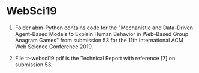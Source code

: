 # WebSci19

1. Folder abm-Python contains code for the "Mechanistic and Data-Driven Agent-Based Models to Explain Human Behavior in Web-Based Group Anagram Games" from submission 53 for the 11th International ACM Web Science Conference 2019.

2. File tr-websci19.pdf is the Technical Report with reference [7] on submission 53.
